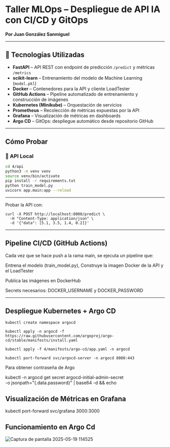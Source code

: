 # Taller MLOps – Despliegue de API IA con CI/CD y GitOps  
**Por Juan González Sanmiguel**

---

## 🚀 Tecnologías Utilizadas

- **FastAPI** – API REST con endpoint de predicción `/predict` y métricas `/metrics`
- **scikit-learn** – Entrenamiento del modelo de Machine Learning (`model.pkl`)
- **Docker** – Contenedores para la API y cliente LoadTester
- **GitHub Actions** – Pipeline automatizado de entrenamiento y construcción de imágenes
- **Kubernetes (Minikube)** – Orquestación de servicios
- **Prometheus** – Recolección de métricas expuestas por la API
- **Grafana** – Visualización de métricas en dashboards
- **Argo CD** – GitOps: despliegue automático desde repositorio GitHub

---

##  Cómo Probar
### 🧪 API Local

```bash
cd 4/api
python3 -m venv venv
source venv/bin/activate
pip install -r requirements.txt
python train_model.py
uvicorn app.main:app --reload
```
---

Probar la API con:
```
curl -X POST http://localhost:8000/predict \
  -H "Content-Type: application/json" \
  -d '{"data": [5.1, 3.5, 1.4, 0.2]}'
```
---

## Pipeline CI/CD (GitHub Actions)

Cada vez que se hace push a la rama main, se ejecuta un pipeline que:

Entrena el modelo (train_model.py), Construye la imagen Docker de la API y el LoadTester

Publica las imágenes en DockerHub

Secrets necesarios: DOCKER_USERNAME y DOCKER_PASSWORD

---

## Despliegue Kubernetes + Argo CD
```
kubectl create namespace argocd

kubectl apply -n argocd -f https://raw.githubusercontent.com/argoproj/argo-cd/stable/manifests/install.yaml

kubectl apply -f 4/manifests/argo-cd/app.yaml -n argocd

kubectl port-forward svc/argocd-server -n argocd 8080:443

```

Para obtener contraseña de Argo

kubectl -n argocd get secret argocd-initial-admin-secret \
  -o jsonpath="{.data.password}" | base64 -d && echo

## Visualización de Métricas en Grafana

kubectl port-forward svc/grafana 3000:3000


## Funcionamiento en Argo Cd
![Captura de pantalla 2025-05-19 114525](https://github.com/user-attachments/assets/7c2e41cb-fdef-4657-9be0-10cee0b5f366)






